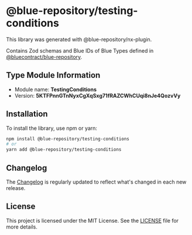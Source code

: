 # @blue-repository/testing-conditions

This library was generated with @blue-repository/nx-plugin.

Contains Zod schemas and Blue IDs of Blue Types defined in [@bluecontract/blue-repository](https://github.com/bluecontract/blue-repository).

## Type Module Information

- Module name: **TestingConditions**
- Version: **5KTFPnnGTnNyxCgXqSxg71fRAZCWhCUqi8nJe4QozvVy**

## Installation

To install the library, use npm or yarn:

```bash
npm install @blue-repository/testing-conditions
# or
yarn add @blue-repository/testing-conditions
```

## Changelog

The [Changelog](https://github.com/bluecontract/blue-repository-js/blob/main/libs/testing-conditions/CHANGELOG.md) is regularly updated to reflect what's changed in each new release.

## License

This project is licensed under the MIT License. See the [LICENSE](LICENSE) file for more details.
